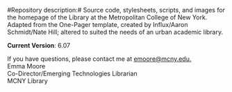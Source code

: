 #Repository description:#
Source code, stylesheets, scripts, and images for the homepage of the Library at the Metropolitan College of New York.  
Adapted from the One-Pager template, created by Influx/Aaron Schmidt/Nate Hill; altered to suited the needs of an 
urban academic library.

**Current Version**: 6.07

If you have questions, please contact me at [emoore@mcny.edu.](mailto:emoore@mcny.edu)  
Emma Moore  
Co-Director/Emerging Technologies Librarian  
MCNY Library

